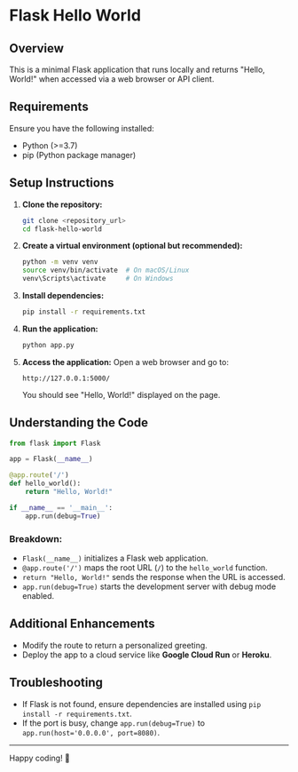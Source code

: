 # Flask Hello World

## Overview
This is a minimal Flask application that runs locally and returns "Hello, World!" when accessed via a web browser or API client.

## Requirements
Ensure you have the following installed:
- Python (>=3.7)
- pip (Python package manager)

## Setup Instructions

1. **Clone the repository:**
   ```sh
   git clone <repository_url>
   cd flask-hello-world
   ```

2. **Create a virtual environment (optional but recommended):**
   ```sh
   python -m venv venv
   source venv/bin/activate  # On macOS/Linux
   venv\Scripts\activate     # On Windows
   ```

3. **Install dependencies:**
   ```sh
   pip install -r requirements.txt
   ```

4. **Run the application:**
   ```sh
   python app.py
   ```

5. **Access the application:**
   Open a web browser and go to:
   ```
   http://127.0.0.1:5000/
   ```
   You should see "Hello, World!" displayed on the page.

## Understanding the Code

```python
from flask import Flask

app = Flask(__name__)

@app.route('/')
def hello_world():
    return "Hello, World!"

if __name__ == '__main__':
    app.run(debug=True)
```

### Breakdown:
- `Flask(__name__)` initializes a Flask web application.
- `@app.route('/')` maps the root URL (`/`) to the `hello_world` function.
- `return "Hello, World!"` sends the response when the URL is accessed.
- `app.run(debug=True)` starts the development server with debug mode enabled.

## Additional Enhancements
- Modify the route to return a personalized greeting.
- Deploy the app to a cloud service like **Google Cloud Run** or **Heroku**.

## Troubleshooting
- If Flask is not found, ensure dependencies are installed using `pip install -r requirements.txt`.
- If the port is busy, change `app.run(debug=True)` to `app.run(host='0.0.0.0', port=8080)`. 

---
Happy coding! 🚀